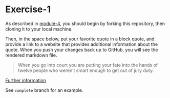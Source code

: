 # Exercise-1

As described in [module-4](https://github.com/INFO-201/m4-git-intro), you should begin by forking this repository, then cloning it to your local machine.

Then, in the space below, put your favorite quote in a block quote, and provide a link to a website that provides additional information about the quote. When you push your changes back up to GitHub, you will see the rendered markdown file.

>When you go into court you are putting your fate into the hands of twelve people who weren’t smart enough to get out of jury duty.

[Further information](http://www.barrypopik.com/index.php/new_york_city/entry/in_court_your_fate_is_in_the_hands_of_12_people_who_werent_smart_enough_to)

See `complete` branch for an example.
